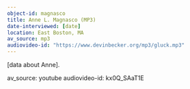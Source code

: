 ```yaml
---
object-id: magnasco
title: Anne L. Magnasco (MP3)
date-interviewed: [date]
location: East Boston, MA
av_source: mp3
audiovideo-id: "https://www.devinbecker.org/mp3/gluck.mp3"
---
```


[data about Anne].

av_source: youtube
audiovideo-id: kx0Q_SAaT1E

